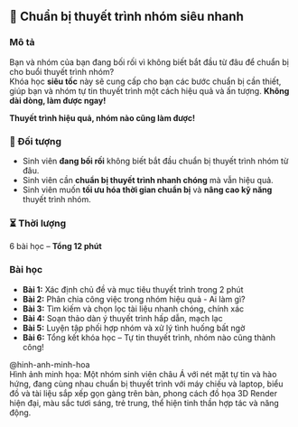 ## 📌 Chuẩn bị thuyết trình nhóm siêu nhanh  

### Mô tả  
Bạn và nhóm của bạn đang bối rối vì không biết bắt đầu từ đâu để chuẩn bị cho buổi thuyết trình nhóm?  
Khóa học **siêu tốc** này sẽ cung cấp cho bạn các bước chuẩn bị cần thiết, giúp bạn và nhóm tự tin thuyết trình một cách hiệu quả và ấn tượng. **Không dài dòng, làm được ngay!**  

**Thuyết trình hiệu quả, nhóm nào cũng làm được!**  

### 🎯 Đối tượng  
- Sinh viên **đang bối rối** không biết bắt đầu chuẩn bị thuyết trình nhóm từ đâu.  
- Sinh viên cần **chuẩn bị thuyết trình nhanh chóng** mà vẫn hiệu quả.  
- Sinh viên muốn **tối ưu hóa thời gian chuẩn bị** và **nâng cao kỹ năng** thuyết trình nhóm.  

### ⏳ Thời lượng  
6 bài học – **Tổng 12 phút**  

### Bài học  
- **Bài 1:** Xác định chủ đề và mục tiêu thuyết trình trong 2 phút  
- **Bài 2:** Phân chia công việc trong nhóm hiệu quả - Ai làm gì?  
- **Bài 3:** Tìm kiếm và chọn lọc tài liệu nhanh chóng, chính xác  
- **Bài 4:** Soạn thảo dàn ý thuyết trình hấp dẫn, mạch lạc  
- **Bài 5:** Luyện tập phối hợp nhóm và xử lý tình huống bất ngờ  
- **Bài 6:** Tổng kết khóa học – Tự tin thuyết trình, nhóm nào cũng thành công!  

@hinh-anh-minh-hoa  
Hình ảnh minh họa: Một nhóm sinh viên châu Á với nét mặt tự tin và hào hứng, đang cùng nhau chuẩn bị thuyết trình với máy chiếu và laptop, biểu đồ và tài liệu sắp xếp gọn gàng trên bàn, phong cách đồ họa 3D Render hiện đại, màu sắc tươi sáng, trẻ trung, thể hiện tinh thần hợp tác và năng động.